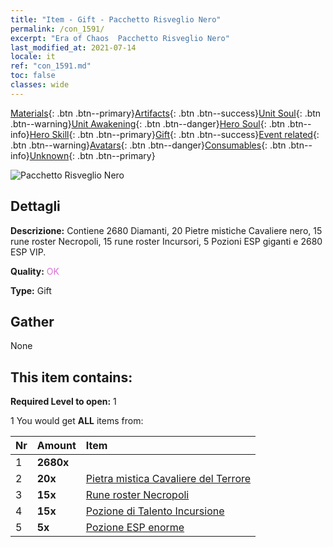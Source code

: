 ```yaml
---
title: "Item - Gift - Pacchetto Risveglio Nero"
permalink: /con_1591/
excerpt: "Era of Chaos  Pacchetto Risveglio Nero"
last_modified_at: 2021-07-14
locale: it
ref: "con_1591.md"
toc: false
classes: wide
---
```

 [Materials](/ItemsIT/){: .btn .btn--primary}[Artifacts](/ItemsIT/Artifacts/){: .btn .btn--success}[Unit Soul](/ItemsIT/UnitSoul/){: .btn .btn--warning}[Unit Awakening](/ItemsIT/UnitAwakening/){: .btn .btn--danger}[Hero Soul](/ItemsIT/HeroSoul/){: .btn .btn--info}[Hero Skill](/ItemsIT/HeroSkill/){: .btn .btn--primary}[Gift](/ItemsIT/Gift/){: .btn .btn--success}[Event related](/ItemsIT/Events/){: .btn .btn--warning}[Avatars](/ItemsIT/Avatars/){: .btn .btn--danger}[Consumables](/ItemsIT/Consumables/){: .btn .btn--info}[Unknown](/ItemsIT/Unknown/){: .btn .btn--primary}

 ![Pacchetto Risveglio Nero](/images/t/i_907203.png)

## Dettagli
 **Descrizione:** Contiene 2680 Diamanti, 20 Pietre mistiche Cavaliere nero, 15 rune roster Necropoli, 15 rune roster Incursori, 5 Pozioni ESP giganti e 2680 ESP VIP.

 **Quality:** <span style="color: #DA70D6">OK</span>

 **Type:** Gift

## Gather

  None

## This item contains:

 **Required Level to open:** 1

 1 You would get **ALL** items  from:

  | Nr | Amount |     Item    |
  |:---|:-------|:------------|
  | 1 |  **2680x** | <i class="fas fa-gem"/> |  | 
  | 2 |  **20x** | [Pietra mistica Cavaliere del Terrore](/ItemsIT/unt_302/) |  | 
  | 3 |  **15x** | [Rune roster Necropoli](/ItemsIT/con_755/) |  | 
  | 4 |  **15x** | [Pozione di Talento Incursione](/ItemsIT/con_788/) |  | 
  | 5 |  **5x** | [Pozione ESP enorme](/ItemsIT/con_703/) |  | 
